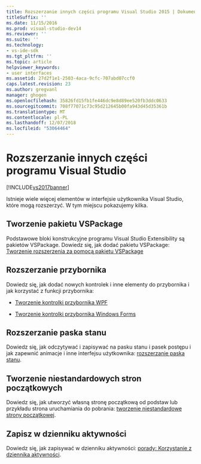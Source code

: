 ```yaml
---
title: Rozszerzanie innych części programu Visual Studio 2015 | Dokumentacja firmy Microsoft
titleSuffix: ''
ms.date: 11/15/2016
ms.prod: visual-studio-dev14
ms.reviewer: ''
ms.suite: ''
ms.technology:
- vs-ide-sdk
ms.tgt_pltfrm: ''
ms.topic: article
helpviewer_keywords:
- user interfaces
ms.assetid: 27d2f1e1-2503-4aca-9cfc-707abd07ccf0
caps.latest.revision: 23
ms.author: gregvanl
manager: ghogen
ms.openlocfilehash: 35826fd15fb1fe446dc9e8d89ee520fb3ddc0633
ms.sourcegitcommit: 708f77071c73c95d212645b00fa943d45d35361b
ms.translationtype: MT
ms.contentlocale: pl-PL
ms.lasthandoff: 12/07/2018
ms.locfileid: "53064464"
---
```

# <a name="extending-other-parts-of-visual-studio"></a>Rozszerzanie innych części programu Visual Studio
[!INCLUDE[vs2017banner](../includes/vs2017banner.md)]

Istnieje wiele więcej elementów w interfejsie użytkownika Visual Studio, które mogą rozszerzyć. W tym miejscu pokazujemy kilka.

## <a name="creating-a-vspackage"></a>Tworzenie pakietu VSPackage
 Podstawowe bloki konstrukcyjne programu Visual Studio Extensibility są pakietów VSPackage.  Dowiedz się, jak dodać pakietu VSPackage: [Tworzenie rozszerzenia za pomocą pakietu VSPackage](../extensibility/creating-an-extension-with-a-vspackage.md)

## <a name="extending-the-toolbox"></a>Rozszerzanie przybornika
 Dowiedz się, jak dodać nowych kontrolek i inne elementy do przybornika i jak korzystać z funkcji przybornika:

-   [Tworzenie kontrolki przybornika WPF](../extensibility/creating-a-wpf-toolbox-control.md)

-   [Tworzenie kontrolki przybornika Windows Forms](../extensibility/creating-a-windows-forms-toolbox-control.md)

## <a name="extending-the-status-bar"></a>Rozszerzanie paska stanu
 Dowiedz się, jak odczytywać i zapisywać na pasku stanu i pasek postępu i jak zapewnić animacje i inne interfejsu użytkownika: [rozszerzanie paska stanu](../extensibility/extending-the-status-bar.md).

## <a name="creating-custom-start-pages"></a>Tworzenie niestandardowych stron początkowych
 Dowiedz się, jak utworzyć własną stronę początkową od podstaw lub przykładu strona uruchamiania do pobrania: [tworzenie niestandardowe strony początkowej](../extensibility/creating-a-custom-start-page.md).

## <a name="write-to-the-activity-log"></a>Zapisz w dzienniku aktywności
 Dowiedz się, jak zapisywać w dzienniku aktywności: [porady: Korzystanie z dziennika aktywności](../extensibility/how-to-use-the-activity-log.md).
